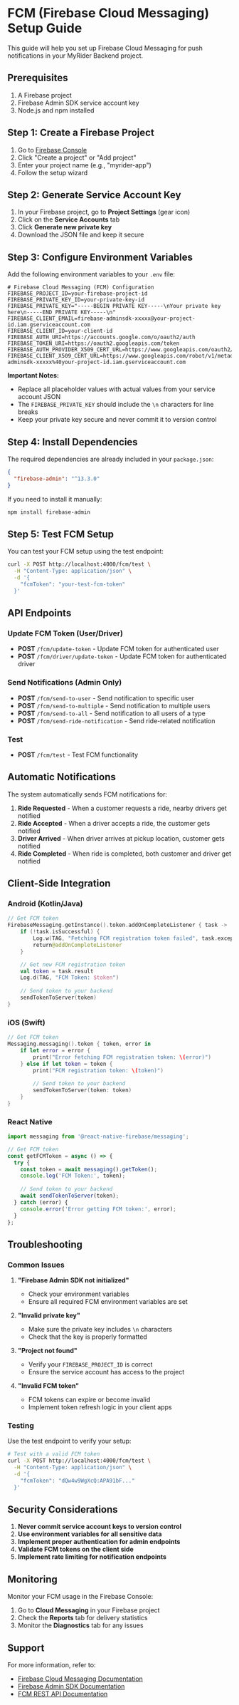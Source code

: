 # FCM (Firebase Cloud Messaging) Setup Guide

This guide will help you set up Firebase Cloud Messaging for push notifications in your MyRider Backend project.

## Prerequisites

1. A Firebase project
2. Firebase Admin SDK service account key
3. Node.js and npm installed

## Step 1: Create a Firebase Project

1. Go to [Firebase Console](https://console.firebase.google.com/)
2. Click "Create a project" or "Add project"
3. Enter your project name (e.g., "myrider-app")
4. Follow the setup wizard

## Step 2: Generate Service Account Key

1. In your Firebase project, go to **Project Settings** (gear icon)
2. Click on the **Service Accounts** tab
3. Click **Generate new private key**
4. Download the JSON file and keep it secure

## Step 3: Configure Environment Variables

Add the following environment variables to your `.env` file:

```env
# Firebase Cloud Messaging (FCM) Configuration
FIREBASE_PROJECT_ID=your-firebase-project-id
FIREBASE_PRIVATE_KEY_ID=your-private-key-id
FIREBASE_PRIVATE_KEY="-----BEGIN PRIVATE KEY-----\nYour private key here\n-----END PRIVATE KEY-----\n"
FIREBASE_CLIENT_EMAIL=firebase-adminsdk-xxxxx@your-project-id.iam.gserviceaccount.com
FIREBASE_CLIENT_ID=your-client-id
FIREBASE_AUTH_URI=https://accounts.google.com/o/oauth2/auth
FIREBASE_TOKEN_URI=https://oauth2.googleapis.com/token
FIREBASE_AUTH_PROVIDER_X509_CERT_URL=https://www.googleapis.com/oauth2/v1/certs
FIREBASE_CLIENT_X509_CERT_URL=https://www.googleapis.com/robot/v1/metadata/x509/firebase-adminsdk-xxxxx%40your-project-id.iam.gserviceaccount.com
```

**Important Notes:**
- Replace all placeholder values with actual values from your service account JSON
- The `FIREBASE_PRIVATE_KEY` should include the `\n` characters for line breaks
- Keep your private key secure and never commit it to version control

## Step 4: Install Dependencies

The required dependencies are already included in your `package.json`:

```json
{
  "firebase-admin": "^13.3.0"
}
```

If you need to install it manually:

```bash
npm install firebase-admin
```

## Step 5: Test FCM Setup

You can test your FCM setup using the test endpoint:

```bash
curl -X POST http://localhost:4000/fcm/test \
  -H "Content-Type: application/json" \
  -d '{
    "fcmToken": "your-test-fcm-token"
  }'
```

## API Endpoints

### Update FCM Token (User/Driver)
- **POST** `/fcm/update-token` - Update FCM token for authenticated user
- **POST** `/fcm/driver/update-token` - Update FCM token for authenticated driver

### Send Notifications (Admin Only)
- **POST** `/fcm/send-to-user` - Send notification to specific user
- **POST** `/fcm/send-to-multiple` - Send notification to multiple users
- **POST** `/fcm/send-to-all` - Send notification to all users of a type
- **POST** `/fcm/send-ride-notification` - Send ride-related notification

### Test
- **POST** `/fcm/test` - Test FCM functionality

## Automatic Notifications

The system automatically sends FCM notifications for:

1. **Ride Requested** - When a customer requests a ride, nearby drivers get notified
2. **Ride Accepted** - When a driver accepts a ride, the customer gets notified
3. **Driver Arrived** - When driver arrives at pickup location, customer gets notified
4. **Ride Completed** - When ride is completed, both customer and driver get notified

## Client-Side Integration

### Android (Kotlin/Java)

```kotlin
// Get FCM token
FirebaseMessaging.getInstance().token.addOnCompleteListener { task ->
    if (!task.isSuccessful) {
        Log.w(TAG, "Fetching FCM registration token failed", task.exception)
        return@addOnCompleteListener
    }

    // Get new FCM registration token
    val token = task.result
    Log.d(TAG, "FCM Token: $token")
    
    // Send token to your backend
    sendTokenToServer(token)
}
```

### iOS (Swift)

```swift
// Get FCM token
Messaging.messaging().token { token, error in
    if let error = error {
        print("Error fetching FCM registration token: \(error)")
    } else if let token = token {
        print("FCM registration token: \(token)")
        
        // Send token to your backend
        sendTokenToServer(token: token)
    }
}
```

### React Native

```javascript
import messaging from '@react-native-firebase/messaging';

// Get FCM token
const getFCMToken = async () => {
  try {
    const token = await messaging().getToken();
    console.log('FCM Token:', token);
    
    // Send token to your backend
    await sendTokenToServer(token);
  } catch (error) {
    console.error('Error getting FCM token:', error);
  }
};
```

## Troubleshooting

### Common Issues

1. **"Firebase Admin SDK not initialized"**
   - Check your environment variables
   - Ensure all required FCM environment variables are set

2. **"Invalid private key"**
   - Make sure the private key includes `\n` characters
   - Check that the key is properly formatted

3. **"Project not found"**
   - Verify your `FIREBASE_PROJECT_ID` is correct
   - Ensure the service account has access to the project

4. **"Invalid FCM token"**
   - FCM tokens can expire or become invalid
   - Implement token refresh logic in your client apps

### Testing

Use the test endpoint to verify your setup:

```bash
# Test with a valid FCM token
curl -X POST http://localhost:4000/fcm/test \
  -H "Content-Type: application/json" \
  -d '{
    "fcmToken": "dQw4w9WgXcQ:APA91bF..."
  }'
```

## Security Considerations

1. **Never commit service account keys to version control**
2. **Use environment variables for all sensitive data**
3. **Implement proper authentication for admin endpoints**
4. **Validate FCM tokens on the client side**
5. **Implement rate limiting for notification endpoints**

## Monitoring

Monitor your FCM usage in the Firebase Console:
1. Go to **Cloud Messaging** in your Firebase project
2. Check the **Reports** tab for delivery statistics
3. Monitor the **Diagnostics** tab for any issues

## Support

For more information, refer to:
- [Firebase Cloud Messaging Documentation](https://firebase.google.com/docs/cloud-messaging)
- [Firebase Admin SDK Documentation](https://firebase.google.com/docs/admin/setup)
- [FCM REST API Documentation](https://firebase.google.com/docs/cloud-messaging/http-server-ref)




